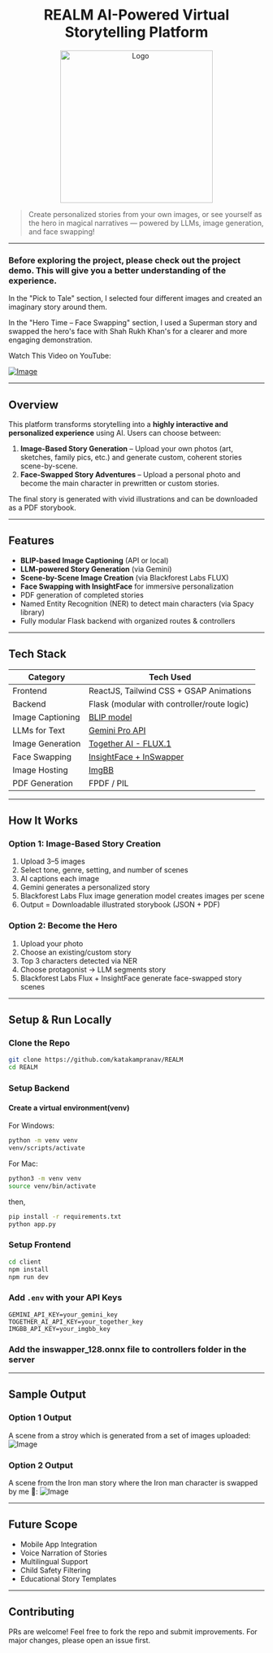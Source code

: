 <h1 align="center">REALM AI-Powered Virtual Storytelling Platform</h1>

<p align="center">
  <img src="https://github.com/user-attachments/assets/dc247cdd-8cc6-442a-8b45-8089fe70fd7b" alt="Logo" width="300"/>
</p>

> Create personalized stories from your own images, or see yourself as the hero in magical narratives — powered by LLMs, image generation, and face swapping!

---
### Before exploring the project, please check out the project demo. This will give you a better understanding of the experience.

In the "Pick to Tale" section, I selected four different images and created an imaginary story around them.

In the "Hero Time – Face Swapping" section, I used a Superman story and swapped the hero's face with Shah Rukh Khan's for a clearer and more engaging demonstration.

Watch This Video on YouTube: 

[![Image](https://github.com/user-attachments/assets/87e953b3-90b7-493e-9999-3c8294a37217)](https://youtu.be/t04_B9zvcF4)

---

## Overview

This platform transforms storytelling into a **highly interactive and personalized experience** using AI. Users can choose between:

1. **Image-Based Story Generation** – Upload your own photos (art, sketches, family pics, etc.) and generate custom, coherent stories scene-by-scene.
2. **Face-Swapped Story Adventures** – Upload a personal photo and become the main character in prewritten or custom stories.

The final story is generated with vivid illustrations and can be downloaded as a PDF storybook.

---

## Features

*  **BLIP-based Image Captioning** (API or local)
*  **LLM-powered Story Generation** (via Gemini)
*  **Scene-by-Scene Image Creation** (via Blackforest Labs FLUX)
*  **Face Swapping with InsightFace** for immersive personalization
*  PDF generation of completed stories
*  Named Entity Recognition (NER) to detect main characters (via Spacy library)
*  Fully modular Flask backend with organized routes & controllers

---

## Tech Stack

| Category         | Tech Used                                                                                |
| ---------------- | ---------------------------------------------------------------------------------------- |
| Frontend         | ReactJS, Tailwind CSS + GSAP Animations                                                  |
| Backend          | Flask (modular with controller/route logic)                                              |
| Image Captioning | [BLIP model](https://huggingface.co/Salesforce/blip-image-captioning-base)               |
| LLMs for Text    | [Gemini Pro API](https://aistudio.google.com/prompts/new_chat)                           |
| Image Generation | [Together AI - FLUX.1](https://www.together.ai/)                                         |
| Face Swapping    | [InsightFace + InSwapper](https://github.com/deepinsight/insightface)                    |
| Image Hosting    | [ImgBB](https://imgbb.com/)                                                              |
| PDF Generation   | FPDF / PIL                                                                               |

---

## How It Works

### Option 1: Image-Based Story Creation

1. Upload 3–5 images
2. Select tone, genre, setting, and number of scenes
3. AI captions each image
4. Gemini generates a personalized story
5. Blackforest Labs Flux image generation model creates images per scene
6. Output = Downloadable illustrated storybook (JSON + PDF)

### Option 2: Become the Hero

1. Upload your photo
2. Choose an existing/custom story
3. Top 3 characters detected via NER
4. Choose protagonist → LLM segments story
5. Blackforest Labs Flux + InsightFace generate face-swapped story scenes

---

## Setup & Run Locally

### Clone the Repo

```bash
git clone https://github.com/katakampranav/REALM
cd REALM
```

### Setup Backend

#### Create a virtual environment(venv)

For Windows: 
```bash
python -m venv venv
venv/scripts/activate
```

For Mac:
```bash
python3 -m venv venv
source venv/bin/activate
```

then,
```bash
pip install -r requirements.txt
python app.py
```

### Setup Frontend

```bash
cd client
npm install
npm run dev
```

### Add `.env` with your API Keys

```env
GEMINI_API_KEY=your_gemini_key
TOGETHER_AI_API_KEY=your_together_key
IMGBB_API_KEY=your_imgbb_key
```

### Add the inswapper_128.onnx file to controllers folder in the server

---

## Sample Output

### Option 1 Output

A scene from a stroy which is generated from a set of images uploaded:
![Image](https://github.com/user-attachments/assets/19a62055-58ab-4e28-92db-b45471fda52e)

### Option 2 Output

A scene from the Iron man story where the Iron man character is swapped by me 🙂:
![Image](https://github.com/user-attachments/assets/66c97fd8-a2fc-4d16-afea-45282c9d54a0)

---

## Future Scope

* Mobile App Integration
* Voice Narration of Stories
* Multilingual Support
* Child Safety Filtering
* Educational Story Templates

---

## Contributing

PRs are welcome! Feel free to fork the repo and submit improvements. For major changes, please open an issue first.


